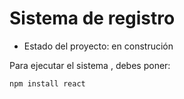 # Sistema de registro
- Estado del proyecto: en construción

Para ejecutar el sistema , debes poner:

`npm install react`

